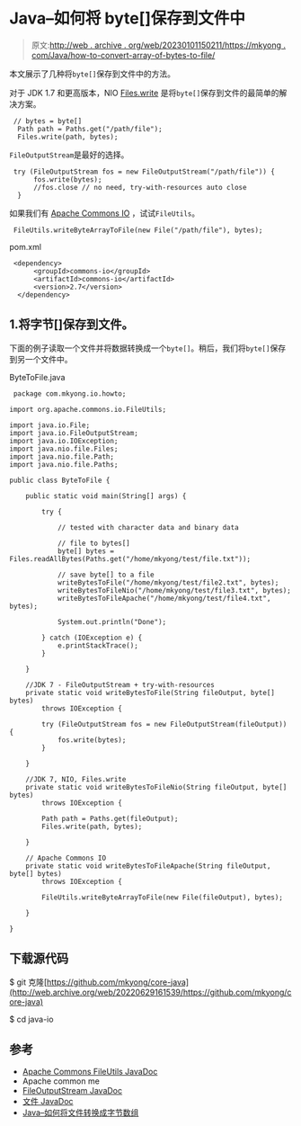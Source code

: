 # Java–如何将 byte[]保存到文件中

> 原文:[http://web . archive . org/web/20230101150211/https://mkyong . com/Java/how-to-convert-array-of-bytes-to-file/](http://web.archive.org/web/20230101150211/https://mkyong.com/java/how-to-convert-array-of-bytes-into-file/)

本文展示了几种将`byte[]`保存到文件中的方法。

对于 JDK 1.7 和更高版本，NIO [Files.write](http://web.archive.org/web/20220629161539/https://docs.oracle.com/en/java/javase/11/docs/api/java.base/java/nio/file/Files.html#write(java.nio.file.Path,byte%5B%5D,java.nio.file.OpenOption...)) 是将`byte[]`保存到文件的最简单的解决方案。

```
 // bytes = byte[]
  Path path = Paths.get("/path/file");
  Files.write(path, bytes); 
```

`FileOutputStream`是最好的选择。

```
 try (FileOutputStream fos = new FileOutputStream("/path/file")) {
      fos.write(bytes);
      //fos.close // no need, try-with-resources auto close
  } 
```

如果我们有 [Apache Commons IO](http://web.archive.org/web/20220629161539/https://commons.apache.org/proper/commons-io/) ，试试`FileUtils`。

```
 FileUtils.writeByteArrayToFile(new File("/path/file"), bytes); 
```

pom.xml

```
 <dependency>
      <groupId>commons-io</groupId>
      <artifactId>commons-io</artifactId>
      <version>2.7</version>
  </dependency> 
```

## 1.将字节[]保存到文件。

下面的例子读取一个文件并将数据转换成一个`byte[]`。稍后，我们将`byte[]`保存到另一个文件中。

ByteToFile.java

```
 package com.mkyong.io.howto;

import org.apache.commons.io.FileUtils;

import java.io.File;
import java.io.FileOutputStream;
import java.io.IOException;
import java.nio.file.Files;
import java.nio.file.Path;
import java.nio.file.Paths;

public class ByteToFile {

    public static void main(String[] args) {

        try {

            // tested with character data and binary data

            // file to bytes[]
            byte[] bytes = Files.readAllBytes(Paths.get("/home/mkyong/test/file.txt"));

            // save byte[] to a file
            writeBytesToFile("/home/mkyong/test/file2.txt", bytes);
            writeBytesToFileNio("/home/mkyong/test/file3.txt", bytes);
            writeBytesToFileApache("/home/mkyong/test/file4.txt", bytes);

            System.out.println("Done");

        } catch (IOException e) {
            e.printStackTrace();
        }

    }

    //JDK 7 - FileOutputStream + try-with-resources
    private static void writeBytesToFile(String fileOutput, byte[] bytes)
        throws IOException {

        try (FileOutputStream fos = new FileOutputStream(fileOutput)) {
            fos.write(bytes);
        }

    }

    //JDK 7, NIO, Files.write
    private static void writeBytesToFileNio(String fileOutput, byte[] bytes)
        throws IOException {

        Path path = Paths.get(fileOutput);
        Files.write(path, bytes);

    }

    // Apache Commons IO
    private static void writeBytesToFileApache(String fileOutput, byte[] bytes)
        throws IOException {

        FileUtils.writeByteArrayToFile(new File(fileOutput), bytes);

    }

} 
```

## 下载源代码

$ git 克隆[https://github.com/mkyong/core-java](http://web.archive.org/web/20220629161539/https://github.com/mkyong/core-java)

$ cd java-io

## 参考

*   [Apache Commons FileUtils JavaDoc](http://web.archive.org/web/20220629161539/https://commons.apache.org/proper/commons-io/apidocs/org/apache/commons/io/FileUtils.html#writeByteArrayToFile-java.io.File-byte:A-)
*   Apache common me
*   [FileOutputStream JavaDoc](http://web.archive.org/web/20220629161539/https://docs.oracle.com/en/java/javase/11/docs/api/java.base/java/io/FileOutputStream.html)
*   [文件 JavaDoc](http://web.archive.org/web/20220629161539/https://docs.oracle.com/en/java/javase/11/docs/api/java.base/java/nio/file/Files.html)
*   [Java–如何将文件转换成字节数组](/web/20220629161539/https://mkyong.com/java/how-to-convert-file-into-an-array-of-bytes/)

<input type="hidden" id="mkyong-current-postId" value="4153">